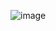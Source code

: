 ![image](https://github.com/SerkanTemiz01/SignalR-App/assets/115589345/74e3bf64-b195-4e91-923a-627ee9cd4d61)
